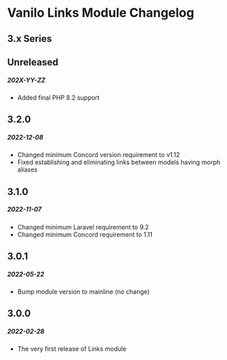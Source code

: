 # Vanilo Links Module Changelog

## 3.x Series

## Unreleased
##### 202X-YY-ZZ

- Added final PHP 8.2 support

## 3.2.0
##### 2022-12-08

- Changed minimum Concord version requirement to v1.12
- Fixed establishing and eliminating links between models having morph aliases

## 3.1.0
##### 2022-11-07

- Changed minimum Laravel requirement to 9.2
- Changed minimum Concord requirement to 1.11

## 3.0.1
##### 2022-05-22

- Bump module version to mainline (no change)

## 3.0.0
##### 2022-02-28

- The very first release of Links module
